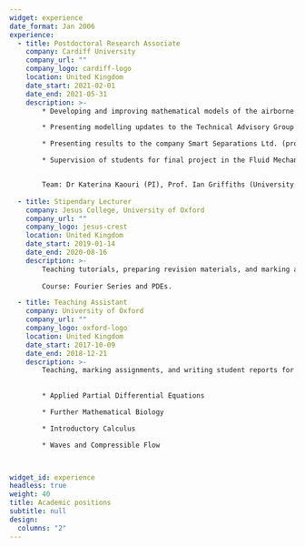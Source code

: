 ```yaml
---
widget: experience
date_format: Jan 2006
experience:
  - title: Postdoctoral Research Associate
    company: Cardiff University
    company_url: ""
    company_logo: cardiff-logo
    location: United Kingdom
    date_start: 2021-02-01
    date_end: 2021-05-31
    description: >-
        * Developing and improving mathematical models of the airborne transmission of COVID-19 indoors.

        * Presenting modelling updates to the Technical Advisory Group of the Welsh Government (project sponsor). 

        * Presenting results to the company Smart Separations Ltd. (project sponsor).

        * Supervision of students for final project in the Fluid Mechanics course.


        Team: Dr Katerina Kaouri (PI), Prof. Ian Griffiths (University of Oxford), Dr Aaron English (PDRA), Dr Alexander Pretty (PDRA), and Zechariah Lau.
        
  - title: Stipendary Lecturer
    company: Jesus College, University of Oxford
    company_url: ""
    company_logo: jesus-crest
    location: United Kingdom
    date_start: 2019-01-14
    date_end: 2020-08-16
    description: >-
        Teaching tutorials, preparing revision materials, and marking assignments on a weekly basis for undergraduate students at Jesus College, University of Oxford. 
        
        Course: Fourier Series and PDEs.

  - title: Teaching Assistant
    company: University of Oxford
    company_url: ""
    company_logo: oxford-logo
    location: United Kingdom
    date_start: 2017-10-09
    date_end: 2018-12-21
    description: >-
        Teaching, marking assignments, and writing student reports for several undergraduate courses:
    
    
        * Applied Partial Differential Equations

        * Further Mathematical Biology

        * Introductory Calculus

        * Waves and Compressible Flow 



widget_id: experience
headless: true
weight: 40
title: Academic positions
subtitle: null
design:
  columns: "2"
---
```

